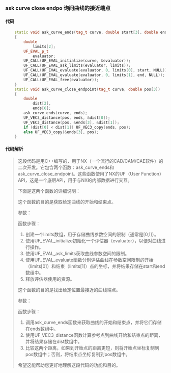 ### ask curve close endpo 询问曲线的接近端点

#### 代码

```cpp
    static void ask_curve_ends(tag_t curve, double start[3], double end[3])  
    {  
        double  
            limits[2];  
        UF_EVAL_p_t  
            evaluator;  
        UF_CALL(UF_EVAL_initialize(curve, &evaluator));  
        UF_CALL(UF_EVAL_ask_limits(evaluator, limits));  
        UF_CALL(UF_EVAL_evaluate(evaluator, 0, limits[0], start, NULL));  
        UF_CALL(UF_EVAL_evaluate(evaluator, 0, limits[1], end, NULL));  
        UF_CALL(UF_EVAL_free(evaluator));  
    }  
    static void ask_curve_close_endpoint(tag_t curve, double pos[3])  
    {  
        double  
            dist[2],  
            ends[6];  
        ask_curve_ends(curve, ends);  
        UF_VEC3_distance(pos, ends, &dist[0]);  
        UF_VEC3_distance(pos, &ends[3], &dist[1]);  
        if (dist[0] < dist[1]) UF_VEC3_copy(ends, pos);  
        else UF_VEC3_copy(&ends[3], pos);  
    }

```

#### 代码解析

> 这段代码是用C++编写的，用于NX（一个流行的CAD/CAM/CAE软件）的二次开发。它包含两个函数：ask_curve_ends和ask_curve_close_endpoint。这些函数使用了NX的UF（User Function）API，这是一个底层API，用于与NX的内部数据进行交互。
>
> 下面是这两个函数的详细说明：
>
> 这个函数的目的是获取给定曲线的开始和结束点。
>
> 参数：
>
> 函数步骤：
>
> 1. 创建一个limits数组，用于存储曲线参数空间的限制（通常是[0,1]）。
> 2. 使用UF_EVAL_initialize初始化一个评估器（evaluator），以便对曲线进行操作。
> 3. 使用UF_EVAL_ask_limits获取曲线参数空间的限制。
> 4. 使用UF_EVAL_evaluate函数分别评估曲线在参数空间限制的开始（limits[0]）和结束（limits[1]）点的坐标，并将结果存储在start和end数组中。
> 5. 释放评估器使用的资源。
>
> 这个函数的目的是找出给定位置最接近的曲线端点。
>
> 参数：
>
> 函数步骤：
>
> 1. 调用ask_curve_ends函数来获取曲线的开始和结束点，并将它们存储在ends数组中。
> 2. 使用UF_VEC3_distance函数计算参考点到曲线开始和结束点的距离，并将结果存储在dist数组中。
> 3. 比较这两个距离，如果到开始点的距离更短，则将开始点坐标复制到pos数组中；否则，将结束点坐标复制到pos数组中。
>
> 希望这能帮助您更好地理解这段代码的功能和目的。
>
